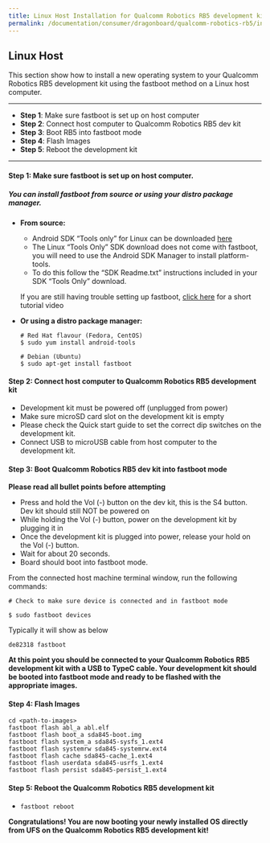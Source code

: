 ```yaml
---
title: Linux Host Installation for Qualcomm Robotics RB5 development kit
permalink: /documentation/consumer/dragonboard/qualcomm-robotics-rb5/installation/le.md.html
---
```

## Linux Host

This section show how to install a new operating system to your Qualcomm Robotics RB5 development kit using the fastboot method on a Linux host computer.

***

- **Step 1**: Make sure fastboot is set up on host computer
- **Step 2**: Connect host computer to Qualcomm Robotics RB5 dev kit
- **Step 3**: Boot RB5 into fastboot mode
- **Step 4**: Flash Images
- **Step 5**: Reboot the development kit

***

#### **Step 1**: Make sure fastboot is set up on host computer.
##### You can install fastboot from source or using your distro package manager.

- **From source:**
  - Android SDK “Tools only” for Linux can be downloaded <a href="https://developer.android.com/studio/releases/platform-tools.html" target="_blank">here</a>
  - The Linux “Tools Only” SDK download does not come with fastboot, you will need to use the Android SDK Manager to install platform-tools.
  - To do this follow the “SDK Readme.txt” instructions included in your SDK “Tools Only” download.

  If you are still having trouble setting up fastboot, <a href="https://youtu.be/W_zlydVBftA" target="_blank">click here</a> for a short tutorial video

- **Or using a distro package manager:**
  ```
  # Red Hat flavour (Fedora, CentOS)
  $ sudo yum install android-tools

  # Debian (Ubuntu)
  $ sudo apt-get install fastboot
  ```

#### **Step 2**: Connect host computer to Qualcomm Robotics RB5 development kit

- Development kit must be powered off (unplugged from power)
- Make sure microSD card slot on the development kit is empty
- Please check the Quick start guide to set the correct dip switches on the development kit.
- Connect USB to microUSB cable from host computer to the development kit.

#### **Step 3**: Boot Qualcomm Robotics RB5 dev kit into fastboot mode

**Please read all bullet points before attempting**

- Press and hold the Vol (-) button on the dev kit, this is the S4 button. Dev kit should still NOT be powered on
- While holding the Vol (-) button, power on the development kit by plugging it in
- Once the development kit is plugged into power, release your hold on the Vol (-) button.
- Wait for about 20 seconds.
- Board should boot into fastboot mode.

From the connected host machine terminal window, run the following commands:

```shell
# Check to make sure device is connected and in fastboot mode

$ sudo fastboot devices
```

Typically it will show as below
```shell
de82318	fastboot
```

**At this point you should be connected to your Qualcomm Robotics RB5 development kit with a USB to TypeC cable. Your development kit should be booted into fastboot mode and ready to be flashed with the appropriate images.**

#### **Step 4**: Flash Images

```shell
cd <path-to-images>
fastboot flash abl_a abl.elf
fastboot flash boot_a sda845-boot.img
fastboot flash system_a sda845-sysfs_1.ext4
fastboot flash systemrw sda845-systemrw.ext4
fastboot flash cache sda845-cache_1.ext4
fastboot flash userdata sda845-usrfs_1.ext4
fastboot flash persist sda845-persist_1.ext4
```

#### **Step 5**: Reboot the Qualcomm Robotics RB5 development kit

- ```fastboot reboot```

**Congratulations! You are now booting your newly installed OS directly
from UFS on the Qualcomm Robotics RB5 development kit!**



